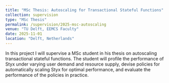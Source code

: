 ```yaml
---
title: "MSc Thesis: Autoscaling for Transactional Stateful Functions"
collection: supervision
type: "MSc Thesis"
permalink: /supervision/2025-msc-autoscaling
venue: "TU Delft, EEMCS Faculty"
date: 2025-11-01
location: "Delft, Netherlands"
---
```


In this project I will supervise a MSc student in his thesis on autoscaling transactional stateful functions. The student will profile the performance of Styx under varying user demand and resource supply, devise policies for automatically scaling Styx for optimal performance, and evaluate the performance of the policies in practice.